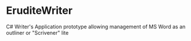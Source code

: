 # EruditeWriter
C# Writer's Application prototype allowing management of MS Word as an outliner or "Scrivener" lite
